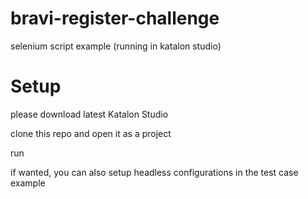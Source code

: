 # bravi-register-challenge
selenium script example (running in katalon studio)

# Setup
please download latest Katalon Studio

clone this repo and open it as a project

run

if wanted, you can also setup headless configurations in the test case example
